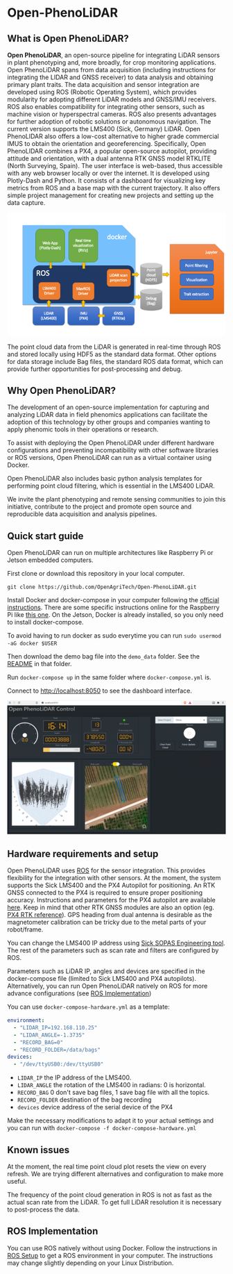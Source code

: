 # Open-PhenoLiDAR

## What is Open  PhenoLiDAR?

**Open PhenoLiDAR**, an open-source pipeline for integrating LiDAR sensors in plant phenotyping and, more broadly, for
crop monitoring applications. Open PhenoLiDAR spans from data acquisition (including instructions for integrating the
LIDAR and GNSS receiver) to data analysis and obtaining primary plant traits. The data acquisition and sensor
integration are developed using ROS (Robotic Operating System), which provides modularity for adopting different LiDAR
models and GNSS/IMU receivers. ROS also enables compatibility for integrating other sensors, such as machine vision or
hyperspectral cameras. ROS also presents advantages for further adoption of robotic solutions or autonomous navigation.
The current version supports the LMS400 (Sick, Germany) LiDAR. Open PhenoLIDAR also offers a low-cost alternative to
higher grade commercial IMUS to obtain the orientation and georeferencing. Specifically, Open PhenoLIDAR combines a PX4,
a popular open-source autopilot, providing attitude and orientation, with a dual antenna RTK GNSS model RTKLITE (North
Surveying, Spain). The user interface is web-based, thus accessible with any web browser locally or over the internet.
It is developed using Plotly-Dash and Python. It consists of a dashboard for visualizing key metrics from ROS and a base
map with the current trajectory. It also offers simple project management for creating new projects and setting up the
data capture.

![](pictures/block_diagram_OPL.png)

The point cloud data from the LiDAR is generated in real-time through ROS and stored locally using HDF5 as the standard
data format. Other options for data storage include Bag files, the standard ROS data format, which can provide further
opportunities for post-processing and debug.

## Why Open PhenoLiDAR?

The development of an open-source implementation for capturing and analyzing LiDAR data in field phenomics applications
can facilitate the adoption of this technology by other groups and companies wanting to apply phenomic tools in their
operations or research.

To assist with deploying the Open PhenoLiDAR under different hardware configurations and preventing incompatibility with
other software libraries or ROS versions, Open PhenoLiDAR can run as a virtual container using Docker.

Open PhenoLiDAR also includes basic python analysis templates for performing point cloud filtering, which is essential
in the LMS400 LiDAR.

We invite the plant phenotyping and remote sensing communities to join this initiative, contribute to the project and
promote open source and reproducible data acquisition and analysis pipelines.


## Quick start guide

Open PhenoLiDAR can run on multiple architectures like Raspberry Pi or Jetson embedded computers. 

First clone or download this repository in your local computer.

```shell
git clone https://github.com/OpenAgriTech/Open-PhenoLiDAR.git
```

Install Docker and docker-compose in your computer following the [official instructions](https://docs.docker.com/compose/install/).
There are some specific instructions online for the Raspberry Pi like [this one](https://dev.to/elalemanyo/how-to-install-docker-and-docker-compose-on-raspberry-pi-1mo).
On the Jetson, Docker is already installed, so you only need to install docker-compose.

To avoid having to run docker as sudo everytime you can run `sudo usermod -aG docker $USER`

Then download the demo bag file into the `demo_data` folder. See the [README](demo_data/README.md) in that folder.

Run `docker-compose up` in the same folder where `docker-compose.yml` is. 

Connect to [http://localhost:8050](http://localhost:8050) to see the dashboard interface.

![](pictures/Dashboard_screenshot.png)

## Hardware requirements and setup

Open PhenoLiDAR uses [ROS](https://www.ros.org/about-ros/) for the sensor integration. This provides flexibility for the integration with other sensors. 
At the moment, the system supports the Sick LMS400 and the PX4 Autopilot for positioning. An RTK GNSS connected to the PX4 
is required to ensure proper positioning accuracy. Instructions and parameters for the PX4 autopilot are available [here](docs/03-Start-up_PX4_Autopilot.md).
Keep in mind that other RTK GNSS modules are also an option (eg. [PX4 RTK reference](https://docs.px4.io/master/en/gps_compass/rtk_gps.html)).
GPS heading from dual antenna is desirable as the magnetometer calibration can be tricky due to the metal parts of your robot/frame.

You can change the LMS400 IP address using [Sick SOPAS Engineering tool](https://www.sick.com/ag/en/sopas-engineering-tool/p/p367244). 
The rest of the parameters such as scan rate and filters are configured by ROS. 

Parameters such as LiDAR IP, angles and devices are specified in the docker-compose file (limited to Sick LMS400 and PX4 autopilots). 
Alternatively, you can run Open PhenoLiDAR natively on ROS for more advance configurations (see [ROS Implementation](#ros-implementation))

You can use `docker-compose-hardware.yml` as a template:

```yaml
environment:
  - "LIDAR_IP=192.168.110.25"
  - "LIDAR_ANGLE=-1.3735"
  - "RECORD_BAG=0"
  - "RECORD_FOLDER=/data/bags"
devices:
  - "/dev/ttyUSB0:/dev/ttyUSB0"
```

* `LIDAR_IP` the IP address of the LMS400.
* `LIDAR_ANGLE` the rotation of the LMS400 in radians: 0 is horizontal.
* `RECORD_BAG` 0 don't save bag files, 1 save bag file with all the topics.
* `RECORD_FOLDER` destination of the bag recording 
* `devices` device address of the serial device of the PX4

Make the necessary modifications to adapt it to your actual settings and you can run with `docker-compose -f docker-compose-hardware.yml`

## Known issues

At the moment, the real time point cloud plot resets the view on every refresh. We are trying different alternatives and 
configuration to make more useful. 

The frequency of the point cloud generation in ROS is not as fast as the actual scan rate from the LiDAR. To get full
LiDAR resolution it is necessary to post-process the data. 

## ROS Implementation

You can use ROS natively without using Docker. Follow the instructions in [ROS Setup](docs/01-ROS_setup.md) to get a
ROS environment in your computer. The instructions may change slightly depending on your Linux Distribution. 


